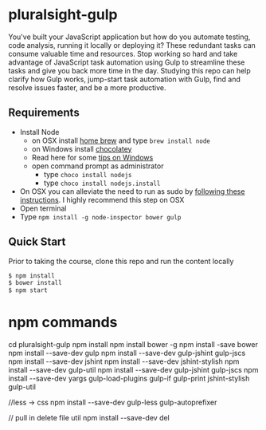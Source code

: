 # pluralsight-gulp
You've built your JavaScript application but how do you automate testing, code analysis, running it locally or deploying it? These redundant tasks can consume valuable time and resources. Stop working so hard and take advantage of JavaScript task automation using Gulp to streamline these tasks and give you back more time in the day. Studying this repo can help clarify how Gulp works, jump-start task automation with Gulp, find and resolve issues faster, and be a more productive.

## Requirements

- Install Node
	- on OSX install [home brew](http://brew.sh/) and type `brew install node`
	- on Windows install [chocolatey](https://chocolatey.org/) 
    - Read here for some [tips on Windows](http://jpapa.me/winnode)
    - open command prompt as administrator
        - type `choco install nodejs`
        - type `choco install nodejs.install`
- On OSX you can alleviate the need to run as sudo by [following these instructions](http://jpapa.me/nomoresudo). I highly recommend this step on OSX
- Open terminal
- Type `npm install -g node-inspector bower gulp`

## Quick Start
Prior to taking the course, clone this repo and run the content locally
```bash
$ npm install
$ bower install
$ npm start
```

# npm commands
cd pluralsight-gulp
npm install
npm install bower -g
npm install -save bower
npm install --save-dev gulp
npm install --save-dev gulp-jshint gulp-jscs
npm install --save-dev jshint
npm install --save-dev jshint-stylish
npm install --save-dev gulp-util
npm install --save-dev gulp-jshint gulp-jscs
npm install --save-dev yargs gulp-load-plugins gulp-if gulp-print jshint-stylish gulp-util

//less -> css
npm install --save-dev gulp-less gulp-autoprefixer

// pull in delete file util
npm install --save-dev del
